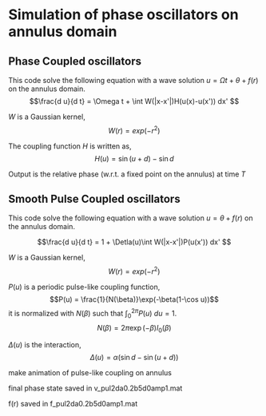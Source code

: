 # Simulation of phase oscillators on annulus domain

## Phase Coupled oscillators
This code solve the following equation with a wave solution $u=\Omega t + \theta +f(r)$ on the annulus domain.
$$\frac{d u}{d t} = \Omega t + \int W(|x-x'|)H(u(x)-u(x')) dx' $$

$W$ is a Gaussian kernel, 
$$W(r) = exp(-r^2)$$

The coupling function $H$ is written as,
$$H(u)=\sin(u+d)-\sin d $$

Output is the relative phase (w.r.t. a fixed point on the annulus) at time $T$

## Smooth Pulse Coupled oscillators
This code solve the following equation with a wave solution $u=\theta +f(r)$ on the annulus domain.

$$\frac{d u}{d t} = 1 + \Detla(u)\int W(|x-x'|)P(u(x')) dx' $$

$W$ is a Gaussian kernel, 
$$W(r) = exp(-r^2)$$

$P(u)$ is a periodic pulse-like coupling function,
$$P(u) = \frac{1}{N(\beta)}\exp(-\beta(1-\cos u))$$
it is normalized with $N(\beta)$ such that $\int_0^{2\pi} P(u)\ d {u} = 1$. 
$$N(\beta) = 2\pi \exp(-\beta )I_0(\beta)$$

$\Delta(u)$ is the interaction,
$$\Delta(u) =\alpha(\sin d - \sin (u+d))$$


make animation of pulse-like coupling on annulus

final phase state saved in v_pul2da0.2b5d0amp1.mat 

f(r) saved in f_pul2da0.2b5d0amp1.mat 